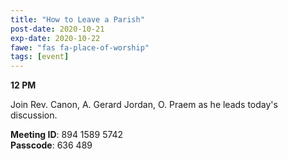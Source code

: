 ```yaml
---
title: "How to Leave a Parish"
post-date: 2020-10-21
exp-date: 2020-10-22
fawe: "fas fa-place-of-worship"
tags: [event]
---
```

**12 PM**

Join Rev. Canon, A. Gerard Jordan, O. Praem as he leads today's discussion.

<p class="text-danger"><b>Meeting ID</b>: 894 1589 5742
<br>
<b>Passcode</b>: 636 489
</p>